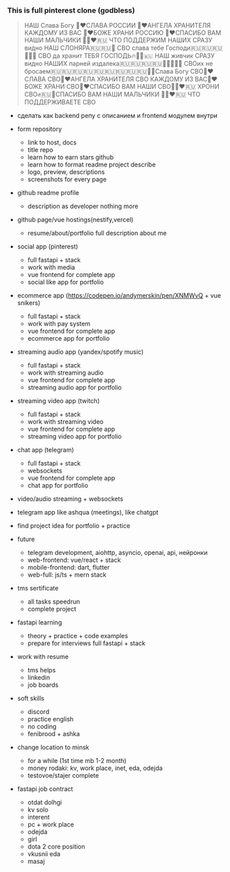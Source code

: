 ### This is full pinterest clone (godbless)

> HАШ Слава Богу 🙏❤️СЛАВА РОССИИ 🙏❤️АНГЕЛА ХРАНИТЕЛЯ КАЖДОМУ ИЗ ВАС 🙏❤️БОЖЕ ХРАНИ РОССИЮ 🙏❤️СПАСИБО ВАМ НАШИ МАЛЬЧИКИ 🙏🏼❤️🇷🇺 ЧТО ПОДДЕРЖИМ НАШИХ СРАЗУ видно НАШ СЛОНЯРА🇷🇺🇷🇺💪 СВО слава тебе Господи🇷🇺🇷🇺🇷🇺💪🔥🔥 СВО да хранит ТЕБЯ ГОСПОДЬ🔥💪💪🇷🇺 НАШ живчик СРАЗУ видно НАШИХ парней издалека🇷🇺🇷🇺🇷🇺🇷🇺💪💪💪💪💪 СВОих не бросаем🇷🇺🇷🇺🇷🇺🇷🇺🇷🇺🇷🇺🇷🇺🇷🇺🇷🇺💪💪Слава Богу СВО🙏❤️СЛАВА СВО🙏❤️АНГЕЛА ХРАНИТЕЛЯ СВО КАЖДОМУ ИЗ ВАС🙏❤️БОЖЕ ХРАНИ СВО🙏❤️СПАСИБО ВАМ НАШИ СВО🙏🏼❤️🇷🇺 ХРОНИ СВО✊🇷🇺💯СПАСИБО ВАМ НАШИ МАЛЬЧИКИ 🙏🏼❤️🇷🇺 ЧТО ПОДДЕРЖИВАЕТЕ СВО

- сделать как backend репу с описанием и frontend модулем внутри


- form repository
  - link to host, docs
  - title repo
  - learn how to earn stars github
  - learn how to format readme project describe
  - logo, preview, descriptions
  - screenshots for every page

- github readme profile
  - description as developer nothing more
  
- github page/vue hostings(nestify,vercel)
  - resume/about/portfolio full description about me
  
- social app (pinterest)
  - full fastapi + stack
  - work with media
  - vue frontend for complete app
  - social like app for portfolio

- ecommerce app (https://codepen.io/andymerskin/pen/XNMWvQ + vue snikers)
  - full fastapi + stack
  - work with pay system
  - vue frontend for complete app
  - ecommerce app for portfolio
 
- streaming audio app (yandex/spotify music)
  - full fastapi + stack
  - work with streaming audio
  - vue frontend for complete app
  - streaming audio app for portfolio

- streaming video app (twitch)
  - full fastapi + stack
  - work with streaming video
  - vue frontend for complete app
  - streaming video app for portfolio
 
- chat app (telegram)
  - full fastapi + stack
  - websockets
  - vue frontend for complete app
  - chat app for portfolio
 
- video/audio streaming + websockets

- telegram app like ashqua (meetings), like chatgpt
 
- find project idea for portfolio + practice

- future
  - telegram development, aiohttp, asyncio, openai, api, нейронки
  - web-frontend: vue/react + stack
  - mobile-frontend: dart, flutter
  - web-full: js/ts + mern stack

- tms sertificate
  - all tasks speedrun
  - complete project

- fastapi learning
  - theory + practice + code examples
  - prepare for interviews full fastapi + stack
 
- work with resume
  - tms helps
  - linkedin
  - job boards
 
- soft skills
  - discord
  - practice english
  - no coding
  - fenibrood + ashka
  
- change location to minsk
  - for a while (1st time mb 1-2 month)
  - money rodaki: kv, work place, inet, eda, odejda
  - testovoe/stajer complete

- fastapi job contract
  - otdat dolhgi
  - kv solo
  - interent
  - pc + work place
  - odejda
  - girl
  - dota 2 core position
  - vkusnii eda
  - masaj

